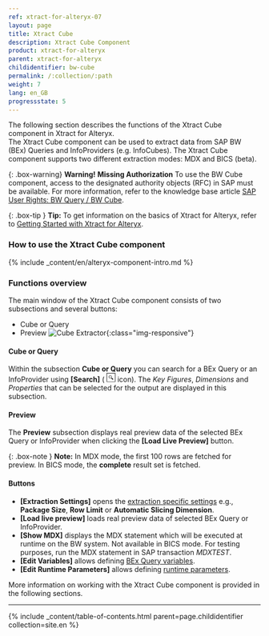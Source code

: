 ```yaml
---
ref: xtract-for-alteryx-07
layout: page
title: Xtract Cube
description: Xtract Cube Component
product: xtract-for-alteryx
parent: xtract-for-alteryx
childidentifier: bw-cube
permalink: /:collection/:path
weight: 7
lang: en_GB
progressstate: 5
---
```

The following section describes the functions of the Xtract Cube component in Xtract for Alteryx.<br>
The Xtract Cube component can be used to extract data from SAP BW (BEx) Queries and InfoProviders (e.g. InfoCubes). 
The Xtract Cube component supports two different extraction modes: MDX and BICS (beta).

{: .box-warning}
**Warning!** **Missing Authorization**
To use the BW Cube component, access to the designated authority objects (RFC) in SAP must be available.
For more information, refer to the knowledge base article [SAP User Rights: BW Query / BW Cube](https://kb.theobald-software.com/sap/authority-objects-sap-user-rights#bw-query--bw-cube).

{: .box-tip }
**Tip:** To get information on the basics of Xtract for Alteryx, refer to [Getting Started with Xtract for Alteryx](./getting-started).

### How to use the Xtract Cube component
{% include _content/en/alteryx-component-intro.md %}

### Functions overview
The main window of the Xtract Cube component consists of two subsections and several buttons:

- Cube or Query
- Preview
![Cube Extractor](/img/content/xfa/xfa-cube-query-overview.png){:class="img-responsive"}

#### Cube or Query
Within the subsection **Cube or Query** you can search for a BEx Query or an InfoProvider using **[Search]** ( ![magnifying-glass](/img/content/icons/magnifying-glass.png) icon).
The *Key Figures*, *Dimensions* and *Properties* that can be selected for the output are displayed in this subsection. 


#### Preview
The **Preview** subsection displays real preview data of the selected BEx Query or InfoProvider when clicking the **[Load Live Preview]** button. 

{: .box-note }
**Note:** In MDX mode, the first 100 rows are fetched for preview. In BICS mode, the **complete** result set is fetched.

#### Buttons
- **[Extraction Settings]** opens the [extraction specific settings](./bw-cube/bw-cube-extraction-settings) e.g., **Package Size**, **Row Limit** or **Automatic Slicing Dimension**. <br>
- **[Load live preview]** loads real preview data of selected BEx Query or InfoProvider.
- **[Show MDX]** displays the MDX statement which will be executed at runtime on the BW system. Not available in BICS mode. For testing purposes, run the MDX statement in SAP transaction *MDXTEST*.
- **[Edit Variables]** allows defining [BEx Query variables](./bw-cube/variables). 
- **[Edit Runtime Parameters]** allows defining [runtime parameters](./bw-cube/edit-runtime-parameters). 

More information on working with the Xtract Cube component is provided in the following sections.

---

{% include _content/table-of-contents.html parent=page.childidentifier collection=site.en %}